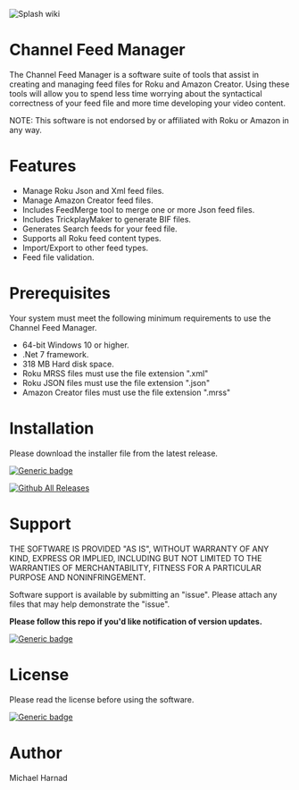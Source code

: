 ![Splash wiki](https://user-images.githubusercontent.com/34550407/227335871-298e49c3-1d51-4989-9d7b-c008d017d5b9.jpg)

# Channel Feed Manager

The Channel Feed Manager is a software suite of tools that assist in creating and managing feed files for Roku and Amazon Creator.  Using these tools will allow you to spend less time worrying about the syntactical correctness of your feed file and more time developing your video content.

NOTE: This software is not endorsed by or affiliated with Roku or Amazon in any way.

# Features

* Manage Roku Json and Xml feed files.
* Manage Amazon Creator feed files.
* Includes FeedMerge tool to merge one or more Json feed files.
* Includes TrickplayMaker to generate BIF files.
* Generates Search feeds for your feed file.
* Supports all Roku feed content types.
* Import/Export to other feed types.
* Feed file validation.

  
# Prerequisites

Your system must meet the following minimum requirements to use the Channel Feed Manager.

* 64-bit Windows 10 or higher.
* .Net 7 framework.
* 318 MB Hard disk space.
* Roku MRSS files must use the file extension ".xml"
* Roku JSON files must use the file extension ".json"
* Amazon Creator files must use the file extension ".mrss"

# Installation

Please download the installer file from the latest release.

[![Generic badge](https://img.shields.io/badge/Download-Latest-blue.svg)](https://github.com/rrirower/Channel-Feed-Manager/releases/latest)

[![Github All Releases](https://img.shields.io/github/downloads/rrirower/Channel-Feed-Manager/total.svg)](https://github.com/rrirower/Channel-Feed-Manager/releases/latest)

# Support
THE SOFTWARE IS PROVIDED "AS IS", WITHOUT WARRANTY OF ANY KIND, EXPRESS OR IMPLIED, INCLUDING BUT NOT LIMITED TO THE WARRANTIES OF MERCHANTABILITY, FITNESS FOR A PARTICULAR PURPOSE AND NONINFRINGEMENT.

Software support is available by submitting an "issue".  Please attach any files that may help demonstrate the "issue".

**Please follow this repo if you'd like notification of version updates.**

[![Generic badge](https://img.shields.io/badge/Issues-New-green.svg)](https://github.com/rrirower/Channel-Feed-Manager/issues/new)
# License
Please read the license before using the software.

[![Generic badge](https://img.shields.io/badge/License-EULA-blue.svg)](https://github.com/rrirower/channel-feed-manager/blob/master/LICENSE.md)

# Author
Michael Harnad

